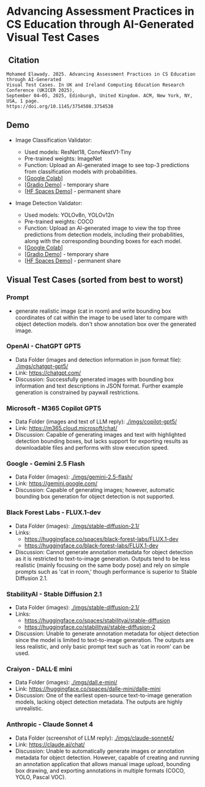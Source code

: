 # Advancing Assessment Practices in CS Education through AI-Generated Visual Test Cases

##  Citation

```ACM reference
Mohamed Elawady. 2025. Advancing Assessment Practices in CS Education through AI-Generated 
Visual Test Cases. In UK and Ireland Computing Education Research Conference (UKICER 2025), 
September 04–05, 2025, Edinburgh, United Kingdom. ACM, New York, NY, USA, 1 page.
https://doi.org/10.1145/3754508.3754538
```

## Demo

- Image Classification Validator:
  - Used models: ResNet18, ConvNextV1-Tiny
  - Pre-trained weights: ImageNet
  - Function: Upload an AI-generated image to see top-3 predictions from classification models with probabilities.
  - [[Google Colab](https://colab.research.google.com/drive/1Ma1eVp-A6btT7yLZzguuNXeAK0Grceuc?usp=sharing)]
  - [[Gradio Demo](https://f9c97e2b56721bb5c5.gradio.live/)] - temporary share
  - [[HF Spaces Demo](https://huggingface.co/spaces/mawady-uni/ImgClsValid)]  - permanent share

- Image Detection Validator:
  - Used models: YOLOv8n, YOLOv12n
  - Pre-trained weights: COCO
  - Function: Upload an AI-generated image to view the top three predictions from detection models, including their probabilities, along with the corresponding bounding boxes for each model.
  - [[Google Colab](https://colab.research.google.com/drive/1VMFIkbg4yrbRtlx6G0jmAOZUBnaqpfT_?usp=sharing)]
  - [[Gradio Demo](https://4f249791ef35fa7222.gradio.live/)] - temporary share
  - [[HF Spaces Demo](https://huggingface.co/spaces/mawady-uni/ImgDetValid)] - permanent share

## Visual Test Cases (sorted from best to worst)

### Prompt

- generate realistic image (cat in room) and write bounding box coordinates of cat within the image to be used later to compare with object detection models. don't show annotation box over the generated image.

### OpenAI - ChatGPT GPT5

- Data Folder (images and detection information in json format file): [./imgs/chatgpt-gpt5/](./imgs/chatgpt-gpt5/)
- Link: <https://chatgpt.com/>
- Discussion: Successfully generated images with bounding box information and text descriptions in JSON format. Further example generation is constrained by paywall restrictions.

### Microsoft - M365 Copilot GPT5

- Data Folder (images and text of LLM reply): [./imgs/copilot-gpt5/](./imgs/copilot-gpt5/)
- Link: <https://m365.cloud.microsoft/chat/>
- Discussion: Capable of generating images and text with highlighted detection bounding boxes, but lacks support for exporting results as downloadable files and performs with slow execution speed.

### Google - Gemini 2.5 Flash

- Data Folder (images): [./imgs/gemini-2.5-flash/](./imgs/gemini-2.5-flash/)
- Link: <https://gemini.google.com/>
- Discussion: Capable of generating images; however, automatic bounding box generation for object detection is not supported.

### Black Forest Labs - FLUX.1-dev

- Data Folder (images): [./imgs/stable-diffusion-2.1/](./imgs/stable-diffusion-2.1/)
- Links:
  - <https://huggingface.co/spaces/black-forest-labs/FLUX.1-dev>
  - <https://huggingface.co/black-forest-labs/FLUX.1-dev>
- Discussion: Cannot generate annotation metadata for object detection as it is restricted to text-to-image generation. Outputs tend to be less realistic (mainly focusing on the same body pose) and rely on simple prompts such as 'cat in room,' though performance is superior to Stable Diffusion 2.1.

### StabilityAI - Stable Diffusion 2.1

- Data Folder (images): [./imgs/stable-diffusion-2.1/](./imgs/stable-diffusion-2.1/)
- Links:
  - <https://huggingface.co/spaces/stabilityai/stable-diffusion>
  - <https://huggingface.co/stabilityai/stable-diffusion-2>
- Discussion: Unable to generate annotation metadata for object detection since the model is limited to text-to-image generation. The outputs are less realistic, and only basic prompt text such as 'cat in room' can be used.

### Craiyon - DALL·E mini

- Data Folder (images): [./imgs/dall.e-mini/](./imgs/dall.e-mini/)
- Link: <https://huggingface.co/spaces/dalle-mini/dalle-mini>
- Discussion: One of the earliest open-source text-to-image generation models, lacking object detection metadata. The outputs are highly unrealistic.

### Anthropic - Claude Sonnet 4

- Data Folder (screenshot of LLM reply): [./imgs/claude-sonnet4/](./imgs/claude-sonnet4/)
- Link: <https://claude.ai/chat/>
- Discussion: Unable to automatically generate images or annotation metadata for object detection. However, capable of creating and running an annotation application that allows manual image upload, bounding box drawing, and exporting annotations in multiple formats (COCO, YOLO, Pascal VOC).
